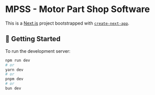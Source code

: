 # MPSS - Motor Part Shop Software

This is a [Next.js](https://nextjs.org) project bootstrapped with [`create-next-app`](https://nextjs.org/docs/app/api-reference/cli/create-next-app).

## 🚀 Getting Started

To run the development server:

```bash
npm run dev
# or
yarn dev
# or
pnpm dev
# or
bun dev
```
